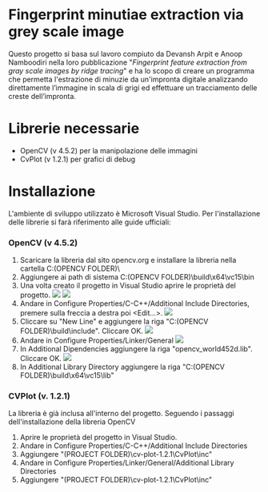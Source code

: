 # Fingerprint minutiae extraction via grey scale image
Questo progetto si basa sul lavoro compiuto da Devansh Arpit e Anoop Namboodiri nella loro pubblicazione "*Fingerprint feature extraction from gray scale images by ridge tracing*" e ha lo scopo di creare un programma che permetta l'estrazione di minuzie da un'impronta digitale analizzando direttamente l’immagine in scala di grigi ed effettuare un tracciamento delle creste dell’impronta.

# Librerie necessarie
* OpenCV (v 4.5.2) per la manipolazione delle immagini
* CvPlot (v 1.2.1) per grafici di debug

# Installazione
L'ambiente di sviluppo utilizzato è Microsoft Visual Studio.
Per l'installazione delle librerie si farà riferimento alle guide ufficiali:
### OpenCV (v 4.5.2)
1. Scaricare la libreria dal sito opencv.org e installare la libreria nella cartella C:\(OPENCV FOLDER)\
2. Aggiungere ai path di sistema C:\(OPENCV FOLDER)\build\x64\vc15\bin
3. Una volta creato il progetto in Visual Studio aprire le proprietà del progetto.
![](https://github.com/AlessandroMuscatello/Tirocinio2/blob/master/doc%20img/propriet%C3%A0%20progetto.png)
![](https://github.com/AlessandroMuscatello/Tirocinio2/blob/master/doc%20img/propriet%C3%A0%20progetto2.png)
4. Andare in Configure Properties/C-C++/Additional Include Directories, premere sulla freccia a destra poi <Edit...>.
![](https://github.com/AlessandroMuscatello/Tirocinio2/blob/master/doc%20img/propriet%C3%A0%20progetto3.png)
5. Cliccare su "New Line" e aggiungere la riga "C:\(OPENCV FOLDER)\build\include". Cliccare OK.
![](https://github.com/AlessandroMuscatello/Tirocinio2/blob/master/doc%20img/propriet%C3%A0%20progetto4.png)
6. Andare in Configure Properties/Linker/General
![](https://github.com/AlessandroMuscatello/Tirocinio2/blob/master/doc%20img/propriet%C3%A0%20progetto5.png)
7. In Additional Dipendencies aggiungere la riga "opencv_world452d.lib". Cliccare OK.
![](https://github.com/AlessandroMuscatello/Tirocinio2/blob/master/doc%20img/propriet%C3%A0%20progetto6.png)
8. In Additional Library Directory aggiungere la riga "C:\(OPENCV FOLDER)\build\x64\vc15\lib"

### CVPlot (v. 1.2.1)
La libreria è già inclusa all'interno del progetto.
Seguendo i passaggi dell'installazione della libreria OpenCV

1. Aprire le proprietà del progetto in Visual Studio.
2. Andare in Configure Properties/C-C++/Additional Include Directories
3. Aggiungere "(PROJECT FOLDER)\cv-plot-1.2.1\CvPlot\inc"
4. Andare in Configure Properties/Linker/General/Additional Library Directories
5. Aggiungere "(PROJECT FOLDER)\cv-plot-1.2.1\CvPlot\inc"
